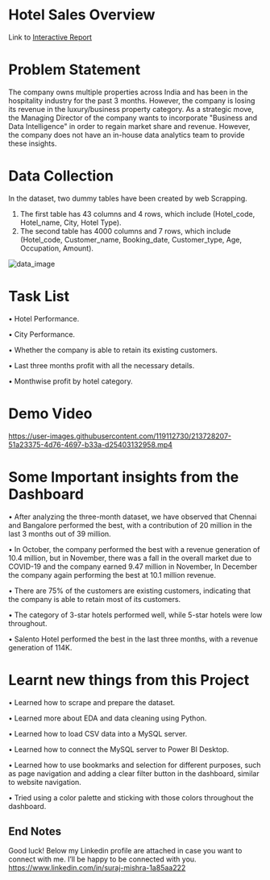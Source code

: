 # Hotel Sales Overview



Link to [Interactive Report](https://app.powerbi.com/view?r=eyJrIjoiNTExMmIwM2ItN2U3MC00OTZmLWEwODAtYmQzODVkZThkZTBjIiwidCI6IjBhMTM0ZWQ3LTliMDEtNDU2Ny05NzBjLWI1MmY2MGU2ZDgwMyJ9&pageName=ReportSection)



# Problem Statement



The company owns multiple properties across India and has been in the hospitality industry for the past 3 months. However, the company is losing its revenue in the luxury/business property category. As a strategic move, the Managing Director of the company wants to incorporate "Business and Data Intelligence" in order to regain market share and revenue. However, the company does not have an in-house data analytics team to provide these insights.


# Data Collection


In the dataset, two dummy tables have been created by web Scrapping.
1) The first table has 43 columns and 4 rows, which include (Hotel_code, Hotel_name, City, Hotel Type).
2) The second table has 4000 columns and 7 rows, which include (Hotel_code, Customer_name, Booking_date, Customer_type, Age, Occupation, Amount).

![data_image](https://user-images.githubusercontent.com/119112730/213726961-f6fccbc6-d82a-4ee1-9725-d1a581c06af6.png)



# Task List


• Hotel Performance.

• City Performance.

• Whether the company is able to retain its existing customers.

• Last three months profit with all the necessary details.

• Monthwise profit by hotel category.



# Demo Video


https://user-images.githubusercontent.com/119112730/213728207-51a23375-4d76-4697-b33a-d25403132958.mp4




# Some Important insights from the Dashboard


• After analyzing the three-month dataset, we have observed that Chennai and Bangalore performed the best, with a contribution of 20 million in the last 3 months out of 39 million.

• In October, the company performed the best with a revenue generation of 10.4 million, but in November, there was a fall in the overall market due to COVID-19 and the company earned 9.47 million in November, In December the company again performing the best at 10.1 million revenue.

• There are 75% of the customers are existing customers, indicating that the company is able to retain most of its customers.

• The category of 3-star hotels performed well, while 5-star hotels were low throughout.

• Salento Hotel performed the best in the last three months, with a revenue generation of 114K.



# Learnt new things from this Project



• Learned how to scrape and prepare the dataset.

• Learned more about EDA and data cleaning using Python.

• Learned how to load CSV data into a MySQL server.

• Learned how to connect the MySQL server to Power BI Desktop.

• Learned how to use bookmarks and selection for different purposes, such as page navigation and adding a clear filter button in the dashboard, similar to website navigation.

• Tried using a color palette and sticking with those colors throughout the dashboard.



## End Notes



Good luck! Below my Linkedin profile are attached in case you want to connect with me. I’ll be happy to be connected with you.
https://www.linkedin.com/in/suraj-mishra-1a85aa222
